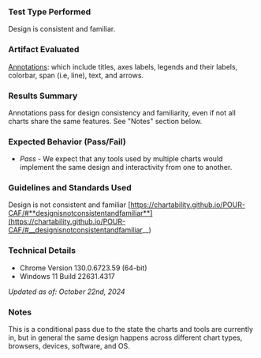 ### Test Type Performed

Design is consistent and familiar.

### Artifact Evaluated

[Annotations](https://docs.bokeh.org/en/latest/docs/user_guide/interaction.html): which include titles, axes labels, legends and their labels, colorbar, span (i.e, line), text, and arrows.

### Results Summary

Annotations pass for design consistency and familiarity, even if not all charts share the same features. See "Notes" section below.

### Expected Behavior (Pass/Fail)

- _Pass_ - We expect that any tools used by multiple charts would implement the same design and interactivity from one to another.

<!-- ### Image or Video of Failure
...

### Steps to Reproduce
... -->

### Guidelines and Standards Used

Design is not consistent and familiar [https://chartability.github.io/POUR-CAF/#**designisnotconsistentandfamiliar**](https://chartability.github.io/POUR-CAF/#__designisnotconsistentandfamiliar__)

<!-- ### Related Evidence
...

### Known or Documented Issues
... -->

### Technical Details

- Chrome Version 130.0.6723.59 (64-bit)
- Windows 11 Build 22631.4317

_Updated as of: October 22nd, 2024_

### Notes

This is a conditional pass due to the state the charts and tools are currently in, but in general the same design happens across different chart types, browsers, devices, software, and OS.

